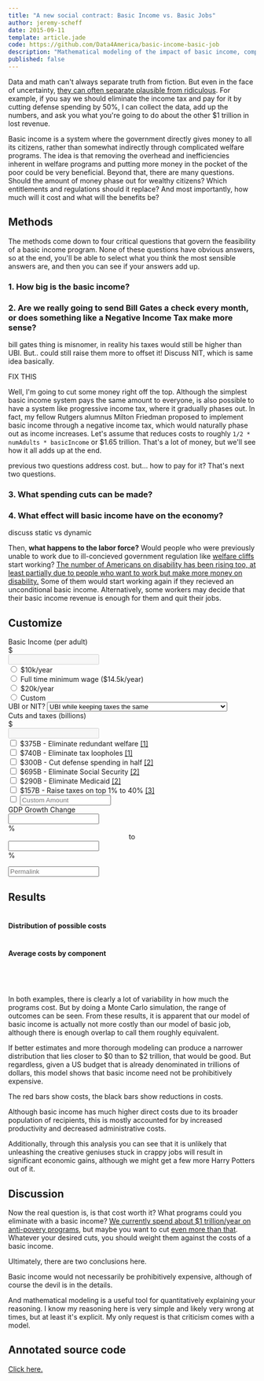 ```yaml
---
title: "A new social contract: Basic Income vs. Basic Jobs"
author: jeremy-scheff
date: 2015-09-11
template: article.jade
code: https://github.com/Data4America/basic-income-basic-job
description: "Mathematical modeling of the impact of basic income, compared against if the government just gave everyone jobs."
published: false
---
```


Data and math can't always separate truth from fiction. But even in the face of uncertainty, [they can often separate plausible from ridiculous](http://slatestarcodex.com/2015/08/12/stop-adding-zeroes/). For example, if you say we should eliminate the income tax and pay for it by cutting defense spending by 50%, I can collect the data, add up the numbers, and ask you what you're going to do about the other $1 trillion in lost revenue.

Basic income is a system where the government directly gives money to all its citizens, rather than somewhat indirectly through complicated welfare programs. The idea is that removing the overhead and inefficiencies inherent in welfare programs and putting more money in the pocket of the poor could be very beneficial. Beyond that, there are many questions. Should the amount of money phase out for wealthy citizens? Which entitlements and regulations should it replace? And most importantly, how much will it cost and what will the benefits be?

<span class="more"></span>

<style>
  .line {
      fill: none;
      stroke: steelblue;
      stroke-width: 1.5px;
  }

  .axis path, .axis line {
    fill: none;
    stroke: #000;
    shape-rendering: crispEdges;
  }

  .tooltip {
    color: #888;
    height: 2em;
  }
</style>

## Methods

The methods come down to four critical questions that govern the feasibility of a basic income program. None of these questions have obvious answers, so at the end, you'll be able to select what you think the most sensible answers are, and then you can see if your answers add up.

### 1. How big is the basic income?

### 2. Are we really going to send Bill Gates a check every month, or does something like a Negative Income Tax make more sense?

bill gates thing is misnomer, in reality his taxes would still be higher than UBI. But.. could still raise them more to offset it! Discuss NIT, which is same idea basically.

FIX THIS

Well, I'm going to cut some money right off the top. Although the simplest basic income system pays the same amount to everyone, is also possible to have a system like progressive income tax, where it gradually phases out. In fact, my fellow Rutgers alumnus Milton Friedman proposed to implement basic income through a negative income tax, which would naturally phase out as income increases. Let's assume that reduces costs to roughly `1/2 * numAdults * basicIncome` or $1.65 trillion. That's a lot of money, but we'll see how it all adds up at the end.

previous two questions address cost. but... how to pay for it? That's next two questions.

### 3. What spending cuts can be made?

### 4. What effect will basic income have on the economy?

discuss static vs dynamic

Then, **what happens to the labor force?** Would people who were previously unable to work due to ill-concieved government regulation like [welfare cliffs](https://www.illinoispolicy.org/reports/modeling-potential-income-and-welfare-assistance-benefits-in-illinois/) start working? [The number of Americans on disability has been rising too, at least partially due to people who want to work but make more money on disability.](http://apps.npr.org/unfit-for-work/) Some of them would start working again if they recieved an unconditional basic income. Alternatively, some workers may decide that their basic income revenue is enough for them and quit their jobs.

## Customize

<form class="ui form" id="customize-form">
  <div class="four fields">
    <div class="field">
      <label>Basic Income (per adult)</label>
      <div class="ui left labeled input">
        <div class="ui left label">$</div>
        <input type="text" id="basicIncome" disabled>
      </div>
      <div class="grouped fields">
        <div class="field">
          <div class="ui radio checkbox">
            <input type="radio" name="basicIncomeType" value="10k">
            <label>$10k/year</label>
          </div>
        </div>
        <div class="field">
          <div class="ui radio checkbox">
            <input type="radio" name="basicIncomeType" value="minimumWage">
            <label>Full time minimum wage ($14.5k/year)</label>
          </div>
        </div>
        <div class="field">
          <div class="ui radio checkbox">
            <input type="radio" name="basicIncomeType" value="20k">
            <label>$20k/year</label>
          </div>
        </div>
        <div class="field">
          <div class="ui radio checkbox">
            <input type="radio" name="basicIncomeType" value="custom">
            <label>Custom</label>
          </div>
        </div>
      </div>
    </div>
    <div class="field">
      <label>UBI or NIT?</label>
      <select id="ubiOrNit">
        <option value="ubi">UBI while keeping taxes the same</option>
        <option value="nit">Use a NIT or increase taxes on the rich while applying UBI</option>
      </select>
    </div>
    <div class="field">
      <label>Cuts and taxes (billions)</label>
      <div class="ui left labeled input">
        <div class="ui label">$</div>
        <input type="text" id="cutsTaxes" disabled>
      </div>
      <div class="grouped fields">
        <div class="field">
          <div class="ui checkbox">
            <input type="checkbox" id="cutsTaxesWelfare">
            <label>$375B - Eliminate redundant welfare <a href="http://www.usbig.net/papers/144-Sheahen-RefundableTaxCredit.pdf">[1]</a></label>
          </div>
        </div>
        <div class="field">
          <div class="ui checkbox">
            <input type="checkbox" id="cutsTaxesLoopholes">
            <label>$740B - Eliminate tax loopholes <a href="http://www.usbig.net/papers/144-Sheahen-RefundableTaxCredit.pdf">[1]</a></label>
          </div>
        </div>
        <div class="field">
          <div class="ui checkbox">
            <input type="checkbox" id="cutsTaxesDefense">
            <label>$300B - Cut defense spending in half <a href="https://en.wikipedia.org/wiki/2010_United_States_federal_budget">[2]</a></label>
          </div>
        </div>
        <div class="field">
          <div class="ui checkbox">
            <input type="checkbox" id="cutsTaxesSocialSecurity">
            <label>$695B - Eliminate Social Security <a href="https://en.wikipedia.org/wiki/2010_United_States_federal_budget">[2]</a></label>
          </div>
        </div>
        <div class="field">
          <div class="ui checkbox">
            <input type="checkbox" id="cutsTaxesMedicaid">
            <label>$290B - Eliminate Medicaid <a href="https://en.wikipedia.org/wiki/2010_United_States_federal_budget">[2]</a></label>
          </div>
        </div>
        <div class="field">
          <div class="ui checkbox">
            <input type="checkbox" id="cutsTaxesOnePercent">
            <label>$157B - Raise taxes on top 1% to 40% <a href="http://www.nytimes.com/2015/10/17/business/putting-numbers-to-a-tax-increase-for-the-rich.html">[3]</a></label>
          </div>
        </div>
        <div class="field">
          <div class="ui checkbox">
            <input type="checkbox" id="cutsTaxesCustom">
            <label><input type="text" id="cutsTaxesCustomValue" placeholder="Custom Amount"></checkbox>
          </div>
        </div>
      </div>
    </div>
    <div class="field">
      <label>GDP Growth Change</label>
      <div class="ui right labeled input">
        <input type="text" id="gdpRangeMin">
        <div class="ui right label">%</div>
      </div>
      <center>to</center>
      <div class="ui right labeled input">
        <input type="text" id="gdpRangeMax">
        <div class="ui right label">%</div>
      </div>
    </div>
  </div>
</form>

<p>
  <div class="ui form">
    <div class="field">
      <input type="text" id="permalink" placeholder="Permalink">
    </div>
  </div>
</p>


## Results

<div class="ui two column stackable grid">
  <div class="column">
    <h4>Distribution of possible costs</h4>
    <div id="biHist"></div>
  </div>
  <div class="column">
    <h4>Average costs by component</h4>
    <table id="biBars"></table>
    <div id="tooltip" class="tooltip"></div>
  </div>
</div>

In both examples, there is clearly a lot of variability in how much the programs cost. But by doing a Monte Carlo simulation, the range of outcomes can be seen. From these results, it is apparent that our model of basic income is actually not more costly than our model of basic job, although there is enough overlap to call them roughly equivalent.

If better estimates and more thorough modeling can produce a narrower distribution that lies closer to $0 than to $2 trillion, that would be good. But regardless, given a US budget that is already denominated in trillions of dollars, this model shows that basic income need not be prohibitively expensive.

The red bars show costs, the black bars show reductions in costs.

Although basic income has much higher direct costs due to its broader population of recipients, this is mostly accounted for by increased productivity and decreased administrative costs.

Additionally, through this analysis you can see that it is unlikely that unleashing the creative geniuses stuck in crappy jobs will result in significant economic gains, although we might get a few more Harry Potters out of it.

## Discussion

Now the real question is, is that cost worth it? What programs could you eliminate with a basic income? [We currently spend about $1 trillion/year on anti-povery programs](http://www.cato-unbound.org/2014/08/26/basic-income-guarantee-simplicity-what-cost), but maybe you want to cut [even more than that](https://www.chrisstucchio.com/blog/2013/basic_income_vs_basic_job.html). Whatever your desired cuts, you should weight them against the costs of a basic income.

Ultimately, there are two conclusions here.

Basic income would not necessarily be prohibitively expensive, although of course the devil is in the details.

And mathematical modeling is a useful tool for quantitatively explaining your reasoning. I know my reasoning here is very simple and likely very wrong at times, but at least it's explicit. My only request is that criticism comes with a model.

## Annotated source code

[Click here.](methods.html)
<script type="text/javascript" src="https://cdnjs.cloudflare.com/ajax/libs/d3/3.5.6/d3.min.js"></script>
<script type="text/javascript" src="basic-income-basic-job.js"></script>